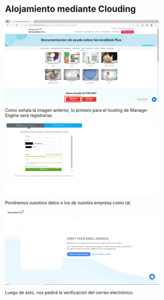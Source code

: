 # Alojamiento mediante Clouding

![Página Principal](img/cloud1.png)

Como señala la imagen anterior, lo primero para el hosting de Manage-Engine será registrarse.

![Registro](img/cloud2.png)

Pondremos nuestros datos o los de nuestra empresa como tal.

![Verificación](img/cloud3.png)

Luego de esto, nos pedirá la verificación del correo electrónico.